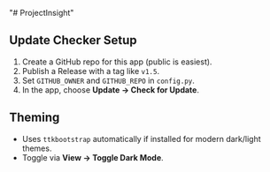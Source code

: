 "# ProjectInsight" 


## Update Checker Setup
1. Create a GitHub repo for this app (public is easiest).
2. Publish a Release with a tag like `v1.5`.
3. Set `GITHUB_OWNER` and `GITHUB_REPO` in `config.py`.
4. In the app, choose **Update → Check for Update**.

## Theming
- Uses `ttkbootstrap` automatically if installed for modern dark/light themes.
- Toggle via **View → Toggle Dark Mode**.
